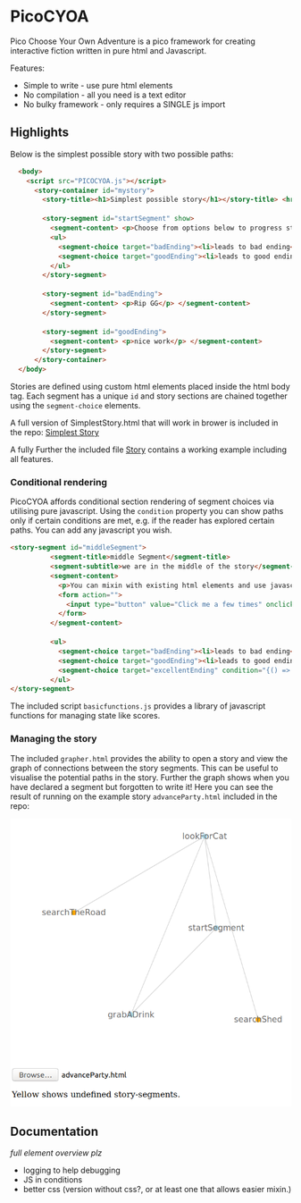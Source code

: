 # PicoCYOA

Pico Choose Your Own Adventure is a pico framework for creating interactive fiction written in pure html and Javascript.

Features: 
* Simple to write - use pure html elements
* No compilation - all you need is a text editor
* No bulky framework - only requires a SINGLE js import

## Highlights

Below is the simplest possible story with two possible paths: 

```html                               
  <body>
    <script src="PICOCYOA.js"></script>
      <story-container id="mystory">
        <story-title><h1>Simplest possible story</h1></story-title> <hr/>

        <story-segment id="startSegment" show>
          <segment-content> <p>Choose from options below to progress story:</p> </segment-content>
          <ul>
            <segment-choice target="badEnding"><li>leads to bad ending</li></segment-choice>
            <segment-choice target="goodEnding"><li>leads to good ending</li></segment-choice>
          </ul>
        </story-segment>

        <story-segment id="badEnding">
          <segment-content> <p>Rip GG</p> </segment-content>
        </story-segment>

        <story-segment id="goodEnding">
          <segment-content> <p>nice work</p> </segment-content>
        </story-segment>
      </story-container>
  </body>
```

Stories are defined using custom html elements placed inside the html body tag. Each segment has a unique `id` and story sections are chained together using the `segment-choice` elements.

A full version of SimplestStory.html that will work in brower is included in the repo: [Simplest Story](SimplestStory.html)

A fully Further the included file [Story](Story.html) contains a working example including all features.

### Conditional rendering

PicoCYOA affords conditional section rendering of segment choices via utilising pure javascript. Using the `condition` property you can show paths only if certain conditions are met, e.g. if the reader has explored certain paths. You can add any javascript you wish.

```html
<story-segment id="middleSegment">                                      
          <segment-title>middle Segment</segment-title>                         
          <segment-subtitle>we are in the middle of the story</segment-subtitle>                       
          <segment-content>                                                     
            <p>You can mixin with existing html elements and use javascript to manage state.</p>
            <form action="">                                                    
              <input type="button" value="Click me a few times" onclick="scoreAdder(3);"/>
            </form>                                                             
          </segment-content>                                                    
                                                                                
          <ul>                                                                  
            <segment-choice target="badEnding"><li>leads to bad ending</li></segment-choice>
            <segment-choice target="goodEnding"><li>leads to good ending</li></segment-choice>
            <segment-choice target="excellentEnding" condition="{() => currentScore >= 10 }"><li>leads to best ending</li></segment-choice>
          </ul>                                                                 
</story-segment>                                                        
```
The included script `basicfunctions.js` provides a library of javascript functions for managing state like scores. 

### Managing the story

The included `grapher.html` provides the ability to open a story and view the graph of connections between the story segments. This can be useful to visualise the potential paths in the story. Further the graph shows when you have declared a segment but forgotten to write it! Here you can see the result of running on the example story `advanceParty.html` included in the repo:

![Example graph](examplegraph.png)

## Documentation

_full element overview plz_

* logging to help debugging
* JS in conditions
* better css (version without css?, or at least one that allows easier mixin.)
